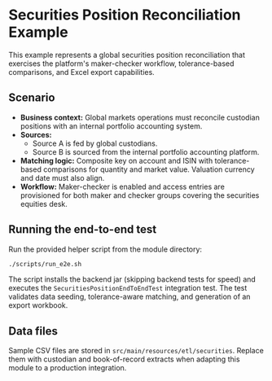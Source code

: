 # Securities Position Reconciliation Example

This example represents a global securities position reconciliation that exercises the platform's
maker-checker workflow, tolerance-based comparisons, and Excel export capabilities.

## Scenario

* **Business context:** Global markets operations must reconcile custodian positions with an internal
  portfolio accounting system.
* **Sources:**
  * Source A is fed by global custodians.
  * Source B is sourced from the internal portfolio accounting platform.
* **Matching logic:** Composite key on account and ISIN with tolerance-based comparisons for quantity
  and market value. Valuation currency and date must also align.
* **Workflow:** Maker-checker is enabled and access entries are provisioned for both maker and checker
  groups covering the securities equities desk.

## Running the end-to-end test

Run the provided helper script from the module directory:

```bash
./scripts/run_e2e.sh
```

The script installs the backend jar (skipping backend tests for speed) and executes the
`SecuritiesPositionEndToEndTest` integration test. The test validates data seeding, tolerance-aware
matching, and generation of an export workbook.

## Data files

Sample CSV files are stored in `src/main/resources/etl/securities`. Replace them with custodian and
book-of-record extracts when adapting this module to a production integration.
